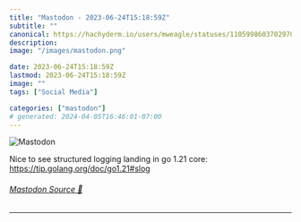 ```yaml
---
title: "Mastodon - 2023-06-24T15:18:59Z"
subtitle: ""
canonical: https://hachyderm.io/users/mweagle/statuses/110599860370297031
description:
image: "/images/mastodon.png"

date: 2023-06-24T15:18:59Z
lastmod: 2023-06-24T15:18:59Z
image: ""
tags: ["Social Media"]

categories: ["mastodon"]
# generated: 2024-04-05T16:46:01-07:00
---
```

![Mastodon](/images/mastodon.png)

<p>Nice to see structured logging landing in go 1.21 core: <a href="https://tip.golang.org/doc/go1.21#slog" target="_blank" rel="nofollow noopener noreferrer" translate="no"><span class="invisible">https://</span><span class="">tip.golang.org/doc/go1.21#slog</span><span class="invisible"></span></a></p>


###### [Mastodon Source 🐘](https://hachyderm.io/@mweagle/110599860370297031)

___
